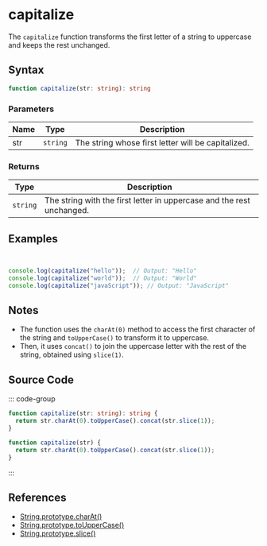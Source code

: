 # capitalize

The `capitalize` function transforms the first letter of a string to uppercase and keeps the rest unchanged.

## Syntax

```typescript
function capitalize(str: string): string
```

### Parameters

| Name  | Type     | Description                                      |
|-------|----------|--------------------------------------------------|
| str   | `string` | The string whose first letter will be capitalized. |

### Returns

| Type    | Description                                      |
|---------|--------------------------------------------------|
| `string` | The string with the first letter in uppercase and the rest unchanged. |

## Examples

```typescript


console.log(capitalize("hello"));  // Output: "Hello"
console.log(capitalize("world"));  // Output: "World"
console.log(capitalize("javaScript")); // Output: "JavaScript"
```

## Notes

- The function uses the `charAt(0)` method to access the first character of the string and `toUpperCase()` to transform it to uppercase.
- Then, it uses `concat()` to join the uppercase letter with the rest of the string, obtained using `slice(1)`.

## Source Code

::: code-group
```typescript
function capitalize(str: string): string {
  return str.charAt(0).toUpperCase().concat(str.slice(1));
}
```

```javascript
function capitalize(str) {
  return str.charAt(0).toUpperCase().concat(str.slice(1));
}
```
::: 

## References

- [String.prototype.charAt()](https://developer.mozilla.org/en-US/docs/Web/JavaScript/Reference/Global_Objects/String/charAt)
- [String.prototype.toUpperCase()](https://developer.mozilla.org/en-US/docs/Web/JavaScript/Reference/Global_Objects/String/toUpperCase)
- [String.prototype.slice()](https://developer.mozilla.org/en-US/docs/Web/JavaScript/Reference/Global_Objects/String/slice)
